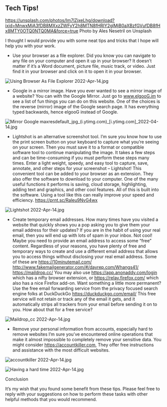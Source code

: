 ## Tech Tips!

https://unsplash.com/photos/Im7lZjxeLhg/download?ixid=MnwxMjA3fDB8MXxzZWFyY2h8MTN8fHRlY2glMjB0aXBzfGVufDB8fHx8MTY0OTQ0NTQ0MA&force=true Photo by Ales Nesetril on Unsplash

I thought I would provide you with some neat tips and tricks that I hope will help you with your work.

-  Use your browser as a file explorer. Did you know you can navigate to any file on your computer and open it up in your browser? It doesn’t matter if it’s a Word document, picture file, music track, or video. Just find it in your browser and click on it to open it in your browser.

![Using Browser As File Explorer 2022-Apr-14.jpg](https://cdn.hashnode.com/res/hashnode/image/upload/v1649950201228/JW8hbYVFM.jpg)

-  Google in a mirror image. Have you ever wanted to see a mirror image of a website? You can with the Google Mirror. Just go to www.elgooG.im to see a list of fun things you can do on this website. One of the choices is the reverse (mirror) image of the Google search page. It has everything typed backwards, hence elgooG instead of Google.

![Mirror Google maxresdefault_jpg_(i.ytimg.com)_[i.ytimg.com]_2022-04-14.jpg](https://cdn.hashnode.com/res/hashnode/image/upload/v1649950377831/bROKwnEMU.jpg)

-  Lightshot is an alternative screenshot tool. I’m sure you know how to use the print screen button on your keyboard to capture what you’re seeing on your screen. Then you must save it to a format or compatible software tool to continue manipulating the image. It takes a few steps and can be time-consuming if you must perform these steps many times. Enter a light weight, speedy, and easy tool to capture, save, annotate, and other steps for your screenshot – Lightshot! This convenient tool can be added to your browser as an extension. They also offer the software to download to your computer. One of the many useful functions it performs is saving, cloud storage, highlighting, adding text and graphics, and other cool features. All of this is built into the software. Using a tool like this can really improve your speed and efficiency. https://prnt.sc/Raleu9NvG4wx

![Lightshot 2022-Apr-14.jpg](https://cdn.hashnode.com/res/hashnode/image/upload/v1649950398632/OYiF5TyoN.jpg)

-  Create temporary email addresses. How many times have you visited a website that quickly shows you a pop asking you to give them your email address for their updates? If you are in the habit of using your real email, then you will end up with lots of spam in your inbox. Not cool! Maybe you need to provide an email address to access some “free” content. Regardless of your reasons, you have plenty of free and temporary ways to create and use a different email address that allows you to access things without disclosing your real email address. Some of these are https://10minutemail.com/ http://www.fakemailgenerator.com/#/dayrep.com/Whangs41/ https://maildrop.cc/ You may also use https://app.anonaddy.com/login which has a nifty browser extension, or https://relay.firefox.com/ which also has a nice Firefox add-on. Want something a little more permanent? Use the free email forwarding service from the privacy focused search engine folks at DuckDuckGo https://duckduckgo.com/email/ This free service will not retain or track any of the email it gets, and it automatically strips all trackers from your email before sending it on to you. How about that for a free service?

![Maildrop_cc 2022-Apr-14.jpg](https://cdn.hashnode.com/res/hashnode/image/upload/v1649950437296/3qfp1iBx6.jpg)

-  Remove your personal information from accounts, especially hard to remove websites  I’m sure you’ve encountered online operations that make it almost impossible to completely remove your sensitive data. You might consider https://accountkiller.com, They offer free instructions and assistance with the most difficult websites.

![accountkiller 2022-Apr-14.jpg](https://cdn.hashnode.com/res/hashnode/image/upload/v1649950464393/s9Cdqf9gU.jpg)

![Having a hard time 2022-Apr-14.jpg](https://cdn.hashnode.com/res/hashnode/image/upload/v1649950496020/E9eeg_UfF.jpg)

Conclusion

It’s my wish that you found some benefit from these tips. Please feel free to reply with your suggestions on how to perform these tasks with other helpful methods that you would recommend.
